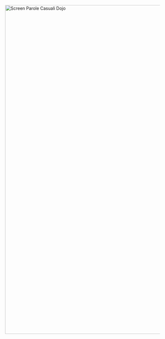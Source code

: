 <img width="1071" alt="Screen Parole Casuali Dojo" src="https://github.com/EmanueleManno/Parole-Casuali-Dojo/assets/128712265/c2bc9c5f-c0db-4094-8c04-bcb7b903570b">
